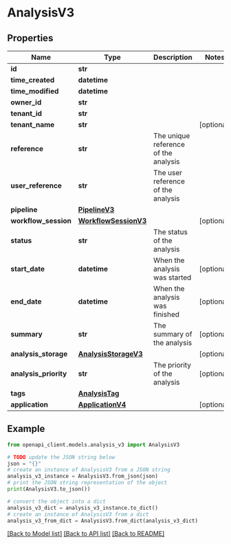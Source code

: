 # AnalysisV3


## Properties

Name | Type | Description | Notes
------------ | ------------- | ------------- | -------------
**id** | **str** |  | 
**time_created** | **datetime** |  | 
**time_modified** | **datetime** |  | 
**owner_id** | **str** |  | 
**tenant_id** | **str** |  | 
**tenant_name** | **str** |  | [optional] 
**reference** | **str** | The unique reference of the analysis | 
**user_reference** | **str** | The user reference of the analysis | 
**pipeline** | [**PipelineV3**](PipelineV3.md) |  | 
**workflow_session** | [**WorkflowSessionV3**](WorkflowSessionV3.md) |  | [optional] 
**status** | **str** | The status of the analysis | 
**start_date** | **datetime** | When the analysis was started | [optional] 
**end_date** | **datetime** | When the analysis was finished | [optional] 
**summary** | **str** | The summary of the analysis | [optional] 
**analysis_storage** | [**AnalysisStorageV3**](AnalysisStorageV3.md) |  | [optional] 
**analysis_priority** | **str** | The priority of the analysis | [optional] 
**tags** | [**AnalysisTag**](AnalysisTag.md) |  | 
**application** | [**ApplicationV4**](ApplicationV4.md) |  | [optional] 

## Example

```python
from openapi_client.models.analysis_v3 import AnalysisV3

# TODO update the JSON string below
json = "{}"
# create an instance of AnalysisV3 from a JSON string
analysis_v3_instance = AnalysisV3.from_json(json)
# print the JSON string representation of the object
print(AnalysisV3.to_json())

# convert the object into a dict
analysis_v3_dict = analysis_v3_instance.to_dict()
# create an instance of AnalysisV3 from a dict
analysis_v3_from_dict = AnalysisV3.from_dict(analysis_v3_dict)
```
[[Back to Model list]](../README.md#documentation-for-models) [[Back to API list]](../README.md#documentation-for-api-endpoints) [[Back to README]](../README.md)


